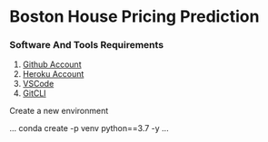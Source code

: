 # Boston House Pricing Prediction

### Software And Tools Requirements

1. [Github Account](httpss://github.com)
2. [Heroku Account](https://heroku.com)
3. [VSCode](https:///code.visualstudio.com/)
4. [GitCLI](https://git-scm.com/book/en/v2/Getting-Started-The-Command-Line)

Create a new environment

...
conda create -p venv python==3.7 -y
...